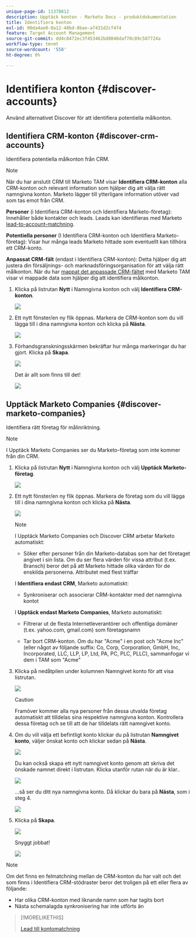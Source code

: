 ```yaml
---
unique-page-id: 11378812
description: Upptäck konton - Marketo Docs - produktdokumentation
title: Identifiera konton
exl-id: 90da4ae0-0a12-48bd-8bae-a7431d2cf4f4
feature: Target Account Management
source-git-commit: dd4c8472ec3f453462bd8046daf70c89c587724a
workflow-type: tm+mt
source-wordcount: '558'
ht-degree: 0%

---
```


# Identifiera konton {#discover-accounts}

Använd alternativet Discover för att identifiera potentiella målkonton.

## Identifiera CRM-konton {#discover-crm-accounts}

Identifiera potentiella målkonton från CRM.

>[!NOTE]
>
>När du har anslutit CRM till Marketo TAM visar **Identifiera CRM-konton** alla CRM-konton och relevant information som hjälper dig att välja rätt namngivna konton. Marketo lägger till ytterligare information utöver vad som tas emot från CRM.

**Personer** (i Identifiera CRM-konton och Identifiera Marketo-företag): Innehåller både kontakter och leads. Leads kan identifieras med Marketo [lead-to-account-matchning](/help/marketo/product-docs/target-account-management/target/named-accounts/lead-to-account-matching.md).

**Potentiella personer** (I Identifiera CRM-konton och Identifiera Marketo-företag): Visar hur många leads Marketo hittade som eventuellt kan tillhöra ett CRM-konto.

**Anpassat CRM-fält** (endast i Identifiera CRM-konton): Detta hjälper dig att justera din försäljnings- och marknadsföringsorganisation för att välja rätt målkonton. När du har [mappat det anpassade CRM-fältet](/help/marketo/product-docs/target-account-management/setup-tam/create-a-custom-field-for-crm-discovery.md) med Marketo TAM visar vi mappade data som hjälper dig att identifiera målkonton.

1. Klicka på listrutan **Nytt** i Namngivna konton och välj **Identifiera CRM-konton**.

   ![](assets/disc-crm-one.png)

1. Ett nytt fönster/en ny flik öppnas. Markera de CRM-konton som du vill lägga till i dina namngivna konton och klicka på **Nästa**.

   ![](assets/disc-crm-two.png)

1. Förhandsgranskningsskärmen bekräftar hur många markeringar du har gjort. Klicka på **Skapa**.

   ![](assets/disc-three.png)

   Det är allt som finns till det!

   ![](assets/disc-four.png)

## Upptäck Marketo Companies {#discover-marketo-companies}

Identifiera rätt företag för målinriktning.

>[!NOTE]
>
>I Upptäck Marketo Companies ser du Marketo-företag som inte kommer från din CRM.

1. Klicka på listrutan **Nytt** i Namngivna konton och välj **Upptäck Marketo-företag**.

   ![](assets/one-1.png)

1. Ett nytt fönster/en ny flik öppnas. Markera de företag som du vill lägga till i dina namngivna konton och klicka på **Nästa**.

   ![](assets/disc-comp-two.png)

   >[!NOTE]
   >
   >I Upptäck Marketo Companies och Discover CRM arbetar Marketo automatiskt:
   >
   >* Söker efter personer från din Marketo-databas som har det företaget angivet i sin lista. Om du ser flera värden för vissa attribut (t.ex. Bransch) beror det på att Marketo hittade olika värden för de enskilda personerna. Attributet med flest träffar
   >
   >I **Identifiera endast CRM**, Marketo automatiskt:
   >
   >* Synkroniserar och associerar CRM-kontakter med det namngivna kontot
   >
   >I **Upptäck endast Marketo Companies**, Marketo automatiskt:
   >
   >* Filtrerar ut de flesta Internetleverantörer och offentliga domäner (t.ex. yahoo.com, gmail.com) som företagsnamn
   >
   >* Tar bort CRM-konton. Om du har &quot;Acme&quot; i en post och &quot;Acme Inc&quot; (eller något av följande suffix: Co, Corp, Corporation, GmbH, Inc, Incorporated, LLC, LLP, LP, Ltd, PA, PC, PLC, PLLC), sammanfogar vi dem i TAM som &quot;Acme&quot;

1. Klicka på nedåtpilen under kolumnen Namngivet konto för att visa listrutan.

   ![](assets/disc-comp-three.png)

   >[!CAUTION]
   >
   >Framöver kommer alla nya personer från dessa utvalda företag automatiskt att tilldelas sina respektive namngivna konton. Kontrollera dessa företag och se till att de har tilldelats rätt namngivet konto.

1. Om du vill välja ett befintligt konto klickar du på listrutan **Namngivet konto**, väljer önskat konto och klickar sedan på **Nästa**.

   ![](assets/disc-comp-four.png)

   Du kan också skapa ett nytt namngivet konto genom att skriva det önskade namnet direkt i listrutan. Klicka utanför rutan när du är klar..

   ![](assets/disc-comp-five.png)

   ...så ser du ditt nya namngivna konto. Då klickar du bara på **Nästa**, som i steg 4.

   ![](assets/disc-comp-six.png)

1. Klicka på **Skapa**.

   ![](assets/disc-comp-seven.png)

   Snyggt jobbat!

   ![](assets/disc-co-six.png)

>[!NOTE]
>
>Om det finns en felmatchning mellan de CRM-konton du har valt och det som finns i Identifiera CRM-stödraster beror det troligen på ett eller flera av följande:
>
>* Har olika CRM-konton med liknande namn som har tagits bort
>* Nästa schemalagda synkronisering har inte utförts än

>[!MORELIKETHIS]
>
>[Lead till kontomatchning](/help/marketo/product-docs/target-account-management/target/named-accounts/lead-to-account-matching.md)

